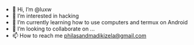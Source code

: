 - 👋 Hi, I’m @luxw
- 👀 I’m interested in hacking
- 🌱 I’m currently learning how to use computers and termux on Android
- 💞️ I’m looking to collaborate on ...
- 📫 How to reach me philasandmadikizela@gmail.com

<!---
luxw/luxw is a ✨ special ✨ repository because its `README.md` (this file) appears on your GitHub profile.
You can click the Preview link to take a look at your changes.
--->
